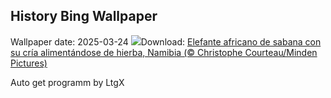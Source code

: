 ## History Bing Wallpaper
Wallpaper date: 2025-03-24
![](https://www.bing.com/th?id=OHR.ElephantGrass_ES-ES9916597908_UHD.jpg&w=1000)Download: [Elefante africano de sabana con su cría alimentándose de hierba, Namibia (© Christophe Courteau/Minden Pictures)](https://www.bing.com/th?id=OHR.ElephantGrass_ES-ES9916597908_UHD.jpg)

Auto get programm by LtgX
